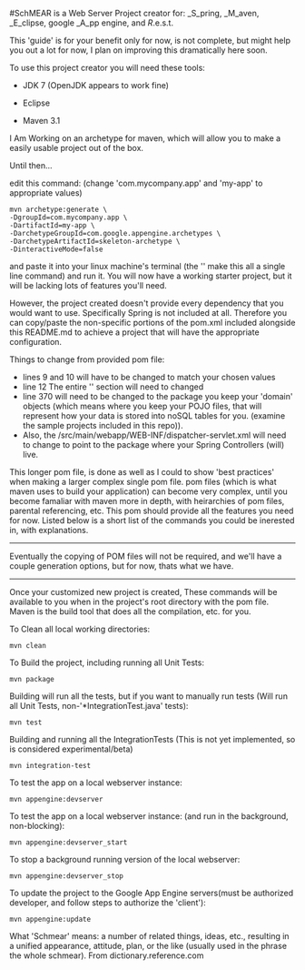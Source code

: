 #SchMEAR is a Web Server Project creator for: _S_pring, _M_aven, _E_clipse, google _A_pp engine, and _R_.e.s.t.

This 'guide' is for your benefit only for now, is not complete, but might help you out a lot for now, I plan on improving this dramatically here soon. 

To use this project creator you will need these tools:

*   JDK 7 (OpenJDK appears to work fine)

*   Eclipse

*   Maven 3.1

I Am Working on an archetype for maven, which will allow you to make a easily usable project out of the box.

Until then... 

edit this command: (change 'com.mycompany.app' and 'my-app' to appropriate values)
```
mvn archetype:generate \
-DgroupId=com.mycompany.app \
-DartifactId=my-app \
-DarchetypeGroupId=com.google.appengine.archetypes \
-DarchetypeArtifactId=skeleton-archetype \
-DinteractiveMode=false
```

and paste it into your linux machine's terminal (the '\' make this all a single line command) and run it. You will now have a working starter project, but it will be lacking lots of features you'll need. 

However, the project created doesn't provide every dependency that you would want to use. Specifically Spring is not included at all. Therefore you can copy/paste the non-specific portions of the pom.xml included alongside this README.md to achieve a project that will have the appropriate configuration.

Things to change from provided pom file:
*   lines 9 and 10 will have to be changed to match your chosen values
*   line 12 The entire '<developers>' section will need to changed
*   line 370 will need to be changed to the package you keep your 'domain' objects (which means where you keep your POJO files, that will represent how your data is stored into noSQL tables for you. (examine the sample projects included in this repo)).
*   Also, the /src/main/webapp/WEB-INF/dispatcher-servlet.xml will need to change to point to the package where your Spring Controllers (will) live.

This longer pom file, is done as well as I could to show 'best practices' when making a larger complex single pom file.
pom files (which is what maven uses to build your application) can become very complex, until you become famaliar with maven more in depth, with heirarchies of pom files, parental referencing, etc. This pom should provide all the features you need for now. Listed below is a short list of the commands you could be inerested in, with explanations.

----

Eventually the copying of POM files will not be required, and we'll have a couple generation options, but for now, thats what we have. 

----

Once your customized new project is created, These commands will be available to you when in the project's root directory with the pom file.
Maven is the build tool that does all the compilation, etc. for you.

To Clean all local working directories:

    mvn clean

To Build the project, including running all Unit Tests:

    mvn package

Building will run all the tests, but if you want to manually run tests (Will run all Unit Tests, non-'*IntegrationTest.java' tests):

    mvn test

Building and running all the IntegrationTests (This is not yet implemented, so is considered experimental/beta)

    mvn integration-test

To test the app on a local webserver instance:

    mvn appengine:devserver

To test the app on a local webserver instance: (and run in the background, non-blocking):

    mvn appengine:devserver_start

To stop a background running version of the local webserver:

    mvn appengine:devserver_stop
    
To update the project to the Google App Engine servers(must be authorized developer, and follow steps to authorize the 'client'):

    mvn appengine:update

What 'Schmear' means: a number of related things, ideas, etc., resulting in a unified appearance, attitude, plan, or the like (usually used in the phrase the whole schmear). From dictionary.reference.com
